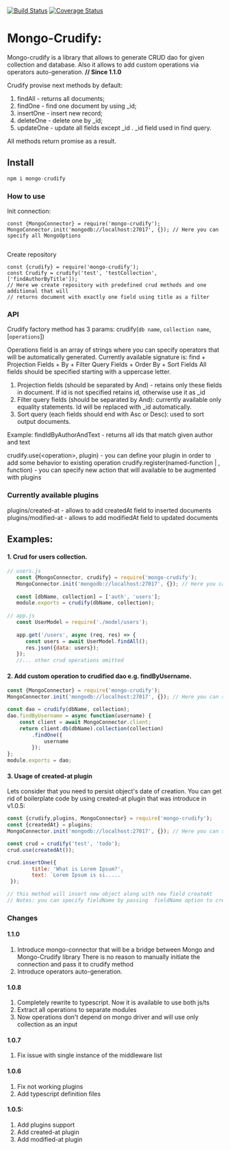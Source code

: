 [![Build Status](https://travis-ci.org/Stioneq/mongo-crudify.svg?branch=master)](https://travis-ci.org/Stioneq/mongo-crudify)
[![Coverage Status](https://coveralls.io/repos/github/Stioneq/mongo-crudify/badge.svg)](https://coveralls.io/github/Stioneq/mongo-crudify)
# Mongo-Crudify:
Mongo-crudify is a library that allows to generate CRUD dao for given collection and database.
Also it allows to add custom operations via operators auto-generation. **// Since 1.1.0**

Crudify provise next methods by default:  
1) findAll - returns all documents;
2) findOne - find one document by using _id;
3) insertOne - insert new record;
4) deleteOne - delete one by _id;
5) updateOne - update all fields except _id . _id field used in find query.

All methods return promise as a result.


## Install
```js
npm i mongo-crudify
```

### How to use

Init connection:
```
const {MongoConnector} = require('mongo-crudify');
MongoConnector.init('mongodb://localhost:27017', {}); // Here you can specify all MongoOptions 


```

Create repository
```
const {crudify} = require('mongo-crudify');
const Crudify = crudify('test', 'testCollection', ['findAuthorByTitle']);
// Here we create repository with predefined crud methods and one additional that will
// returns document with exactly one field using title as a filter
```

### API

Crudify factory method has 3 params:
crudify(`db name`, `collection name`, [`operations`])

Operations field is an array of strings where you can specify operators that will be automatically generated.
Currently available signature is: 
find + Projection Fields + By + Filter Query Fields + Order By + Sort Fields
All fields should be specified starting with a uppercase letter.
1) Projection fields (should be separated by And) - retains only these fields in document. 
 If id is not specified retains id, otherwise use it as _id
2) Filter query fields (should be separated by And): currently available only equality statements. Id will be replaced with _id automatically.
3) Sort query (each fields should end with Asc or Desc): used to sort output documents.

Example:
findIdByAuthorAndText - returns all ids that match given author and text  
 

crudify.use(<operation\>, plugin) - you can define your plugin in order to add some behavior to existing operation
crudify.register(named-function | <operation-name>, function) - you can specify new action that will available to 
be augmented with plugins


### Currently available plugins
plugins/created-at - allows to add createdAt field to inserted documents
plugins/modified-at - allows to add modifiedAt field to updated documents

## Examples:
#### 1.  Crud for users collection. 
```js
// users.js
   const {MongoConnector, crudify} = require('mongo-crudify');
   MongoConnector.init('mongodb://localhost:27017', {}); // Here you can specify all MongoOptions
  
   const [dbName, collection] = ['auth', 'users'];
   module.exports = crudify(dbName, collection);
   
// app.js
   const UserModel = require('./model/users');
   
   app.get('/users', async (req, res) => {
      const users = await UserModel.findAll();
      res.json({data: users});
   });
   //... other crud operations omitted
```   
#### 2.  Add custom operation to crudified dao e.g. findByUsername.
```js
const {MongoConnector} = require('mongo-crudify');
MongoConnector.init('mongodb://localhost:27017', {}); // Here you can specify all MongoOptions

const dao = crudify(dbName, collection);
dao.findByUsername = async function(username) {
    const client = await MongoConnector.client;
    return client.db(dbName).collection(collection)
        .findOne({
            username
        });
};
module.exports = dao;
```

#### 3. Usage of created-at plugin
Lets consider that you need to persist object's date of creation. You can get rid of boilerplate code by using
created-at plugin that was introduce in v1.0.5:

```javascript
const {crudify,plugins, MongoConnector} = require('mongo-crudify');
const {createdAt} = plugins;
MongoConnector.init('mongodb://localhost:27017', {}); // Here you can specify all MongoOptions

const crud = crudify('test', 'todo');
crud.use(createdAt());

crud.insertOne({
        title: 'What is Lorem Ipsum?',
        text: `Lorem Ipsum is si.....`
 });

// this method will insert new object along with new field createAt
// Notes: you can specify fieldName by passing  fieldName option to createdAt {fieldName: myDateField}


```
 
### Changes
#### 1.1.0
1) Introduce mongo-connector that will be a bridge between Mongo and Mongo-Crudify library
There is no reason to manually initiate the connection and pass it to crudify method 
2) Introduce operators auto-generation.
#### 1.0.8
1) Completely rewrite to typescript. Now it is available to use both js/ts
2) Extract all operations to separate modules
3) Now operations don't depend on mongo driver and will use only collection as an input
#### 1.0.7
1) Fix issue with single instance of the middleware list
#### 1.0.6
1) Fix not working plugins
2) Add typescript definition files
#### 1.0.5:
1) Add plugins support
2) Add created-at plugin
3) Add modified-at plugin 
